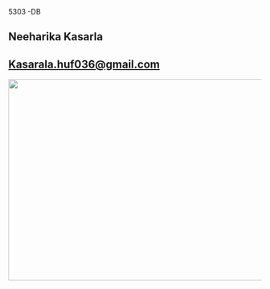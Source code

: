 5303 -DB

## Neeharika Kasarla


## Kasarala.huf036@gmail.com

<img src = "https://scontent-dfw5-2.xx.fbcdn.net/v/t1.0-9/51765994_2133865369970209_4422833231225683968_o.jpg?_nc_cat=103&_nc_oc=AQnS1TN3WvaJb5uHnBFCLrQ0KkN6LMFqYpJV3knRFTk3Atw3guRf-vjG62Nlm1_6Jc9GZKvOtUI25z5LzikQoKd1&_nc_ht=scontent-dfw5-2.xx&oh=16602634a76c9abf0706a0abfa331e85&oe=5E011DFF" height="400" width="800">
